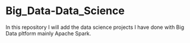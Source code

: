 # Big_Data-Data_Science
  In this repository I will add the data science projects I have done with Big Data pltform mainly Apache Spark.

